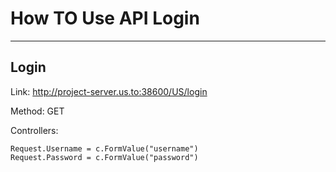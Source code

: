 # How TO Use API Login
__________
##  Login

Link: http://project-server.us.to:38600/US/login

Method: GET

Controllers:

    Request.Username = c.FormValue("username")
	Request.Password = c.FormValue("password")
